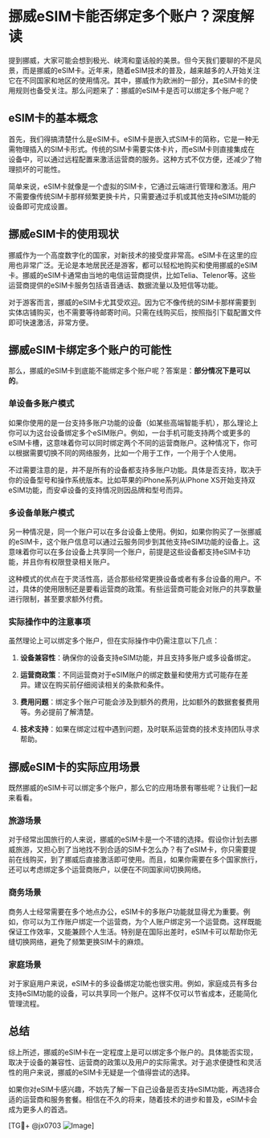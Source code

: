 # 挪威eSIM卡能否绑定多个账户？深度解读

提到挪威，大家可能会想到极光、峡湾和童话般的美景。但今天我们要聊的不是风景，而是挪威的eSIM卡。近年来，随着eSIM技术的普及，越来越多的人开始关注它在不同国家和地区的使用情况。其中，挪威作为欧洲的一部分，其eSIM卡的使用规则也备受关注。那么问题来了：挪威的eSIM卡是否可以绑定多个账户呢？

## eSIM卡的基本概念

首先，我们得搞清楚什么是eSIM卡。eSIM卡是嵌入式SIM卡的简称，它是一种无需物理插入的SIM卡形式。传统的SIM卡需要实体卡片，而eSIM卡则直接集成在设备中，可以通过远程配置来激活运营商的服务。这种方式不仅方便，还减少了物理损坏的可能性。

简单来说，eSIM卡就像是一个虚拟的SIM卡，它通过云端进行管理和激活。用户不需要像传统SIM卡那样频繁更换卡片，只需要通过手机或其他支持eSIM功能的设备即可完成设置。

## 挪威eSIM卡的使用现状

挪威作为一个高度数字化的国家，对新技术的接受度非常高。eSIM卡在这里的应用也非常广泛。无论是本地居民还是游客，都可以轻松地购买和使用挪威的eSIM卡。挪威的eSIM卡通常由当地的电信运营商提供，比如Telia、Telenor等。这些运营商提供的eSIM卡服务包括语音通话、数据流量以及短信等功能。

对于游客而言，挪威的eSIM卡尤其受欢迎。因为它不像传统的SIM卡那样需要到实体店铺购买，也不需要等待邮寄时间。只需在线购买后，按照指引下载配置文件即可快速激活，非常方便。

## 挪威eSIM卡绑定多个账户的可能性

那么，挪威的eSIM卡到底能不能绑定多个账户呢？答案是：**部分情况下是可以的**。

### 单设备多账户模式

如果你使用的是一台支持多账户功能的设备（如某些高端智能手机），那么理论上你可以为这台设备绑定多个eSIM账户。例如，一台手机可能支持两个或更多的eSIM卡槽，这意味着你可以同时绑定两个不同的运营商账户。这种情况下，你可以根据需要切换不同的网络服务，比如一个用于工作，一个用于个人使用。

不过需要注意的是，并不是所有的设备都支持多账户功能。具体是否支持，取决于你的设备型号和操作系统版本。比如苹果的iPhone系列从iPhone XS开始支持双eSIM功能，而安卓设备的支持情况则因品牌和型号而异。

### 多设备单账户模式

另一种情况是，同一个账户可以在多台设备上使用。例如，如果你购买了一张挪威的eSIM卡，这个账户信息可以通过云服务同步到其他支持eSIM功能的设备上。这意味着你可以在多台设备上共享同一个账户，前提是这些设备都支持eSIM卡功能，并且你有权限登录相关账户。

这种模式的优点在于灵活性高，适合那些经常更换设备或者有多台设备的用户。不过，具体的使用限制还是要看运营商的政策。有些运营商可能会对账户的共享数量进行限制，甚至要求额外付费。

### 实际操作中的注意事项

虽然理论上可以绑定多个账户，但在实际操作中仍需注意以下几点：

1. **设备兼容性**：确保你的设备支持eSIM功能，并且支持多账户或多设备绑定。
   
2. **运营商政策**：不同运营商对于eSIM账户的绑定数量和使用方式可能存在差异。建议在购买前仔细阅读相关的条款和条件。

3. **费用问题**：绑定多个账户可能会涉及到额外的费用，比如额外的数据套餐费用等。务必提前了解清楚。

4. **技术支持**：如果在绑定过程中遇到问题，及时联系运营商的技术支持团队寻求帮助。

## 挪威eSIM卡的实际应用场景

既然挪威的eSIM卡可以绑定多个账户，那么它的应用场景有哪些呢？让我们一起来看看。

### 旅游场景

对于经常出国旅行的人来说，挪威的eSIM卡是一个不错的选择。假设你计划去挪威旅游，又担心到了当地找不到合适的SIM卡怎么办？有了eSIM卡，你只需要提前在线购买，到了挪威后直接激活即可使用。而且，如果你需要在多个国家旅行，还可以考虑绑定多个运营商账户，以便在不同国家间切换网络。

### 商务场景

商务人士经常需要在多个地点办公，eSIM卡的多账户功能就显得尤为重要。例如，你可以为工作账户绑定一个运营商，为个人账户绑定另一个运营商。这样既能保证工作效率，又能兼顾个人生活。特别是在国际出差时，eSIM卡可以帮助你无缝切换网络，避免了频繁更换SIM卡的麻烦。

### 家庭场景

对于家庭用户来说，eSIM卡的多设备绑定功能也很实用。例如，家庭成员有多台支持eSIM功能的设备，可以共享同一个账户。这样不仅可以节省成本，还能简化管理流程。

## 总结

综上所述，挪威的eSIM卡在一定程度上是可以绑定多个账户的。具体能否实现，取决于设备的兼容性、运营商的政策以及用户的实际需求。对于追求便捷性和灵活性的用户来说，挪威的eSIM卡无疑是一个值得尝试的选择。

如果你对eSIM卡感兴趣，不妨先了解一下自己设备是否支持eSIM功能，再选择合适的运营商和服务套餐。相信在不久的将来，随着技术的进步和普及，eSIM卡会成为更多人的首选。

[TG💪+ @jx0703 ![Image](https://github.com/user-attachments/assets/dbca1d08-cadb-493c-b0ec-ad6f7a83f270)]